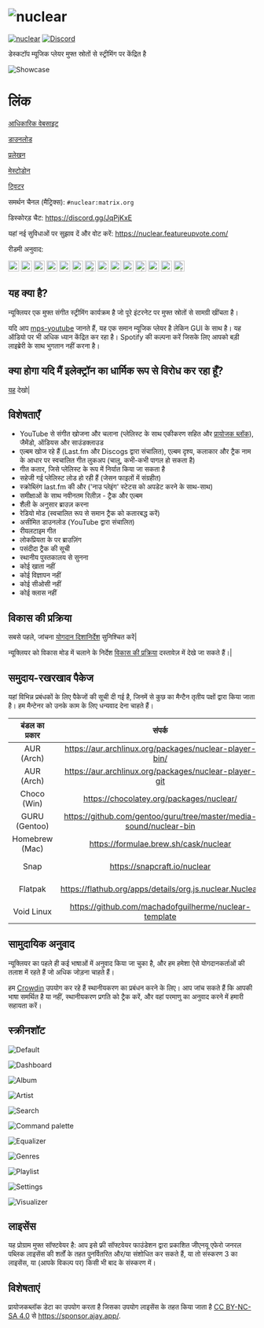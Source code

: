 # ![nuclear](https://i.imgur.com/oT1006i.png)
[![nuclear](https://snapcraft.io//nuclear/badge.svg)](https://snapcraft.io/nuclear) [![Discord](https://img.shields.io/badge/Discord-7289DA?style=for-the-badge&logo=discord&logoColor=white)](https://discord.gg/JqPjKxE)

डेस्कटॉप म्यूजिक प्लेयर मुफ्त स्रोतों से स्ट्रीमिंग पर केंद्रित है

![Showcase](https://i.imgur.com/8qHu66J.png)

# लिंक

[आधिकारिक वेबसाइट](https://nuclearplayer.com)

[डाउनलोड](https://github.com/nukeop/nuclear/releases)

[प्रलेखन](https://nukeop.gitbook.io/nuclear/)

[मेस्टोडोन](https://fosstodon.org/@nuclearplayer)

[ट्विटर](https://twitter.com/nuclear_player)

समर्थन चैनल (मैट्रिक्स): `#nuclear:matrix.org`

डिस्कोरड़ चैट: https://discord.gg/JqPjKxE

यहां नई सुविधाओं पर सुझाव दें और वोट करें: https://nuclear.featureupvote.com/

रीडमी अनुवाद:

<kbd>[<img title="Deutsch" alt="Deutsch" src="https://cdn.statically.io/gh/hjnilsson/country-flags/master/svg/de.svg" width="22">](docs/README-de.md)</kbd>
<kbd>[<img title="Português" alt="Português" src="https://cdn.statically.io/gh/hjnilsson/country-flags/master/svg/br.svg" width="22">](docs/README-ptbr.md)</kbd>
<kbd>[<img title="Svenska" alt="Svenska" src="https://cdn.statically.io/gh/hjnilsson/country-flags/master/svg/se.svg" width="22">](docs/README-se.md)</kbd>
<kbd>[<img title="English" alt="English" src="https://cdn.statically.io/gh/hjnilsson/country-flags/master/svg/us.svg" width="22">](README.md)</kbd>
<kbd>[<img title="Hebrew" alt="Hebrew" src="https://cdn.statically.io/gh/hjnilsson/country-flags/master/svg/il.svg" width="22">](docs/README-he.md)</kbd>
<kbd>[<img title="Italiano" alt="Italiano" src="https://cdn.statically.io/gh/hjnilsson/country-flags/master/svg/it.svg" width="22">](docs/README-it.md)</kbd>
<kbd>[<img title="Türkçe" alt="Türkçe" src="https://cdn.statically.io/gh/hjnilsson/country-flags/master/svg/tr.svg" width="22">](docs/README-tr.md)</kbd>
<kbd>[<img title="Español" alt="Español" src="https://cdn.statically.io/gh/hjnilsson/country-flags/master/svg/es.svg" width="22">](docs/README-es.md)</kbd>
<kbd>[<img title="Indonesia" alt="Indonesia" src="https://cdn.statically.io/gh/hjnilsson/country-flags/master/svg/id.svg" width="22">](docs/README-id.md)</kbd>
<kbd>[<img title="Français" alt="Français" src="https://cdn.statically.io/gh/hjnilsson/country-flags/master/svg/fr.svg" width="22">](docs/README-fr.md)</kbd>
<kbd>[<img title="Chinese" alt="Chinese" src="https://cdn.statically.io/gh/hjnilsson/country-flags/master/svg/cn.svg" width="22">](docs/README-zh-cn.md)</kbd>
<kbd>[<img title="Russian" alt="Russian" src="https://cdn.statically.io/gh/hjnilsson/country-flags/master/svg/ru.svg" width="22">](docs/README-ru.md)</kbd>
<kbd>[<img title="Polski" alt="Polski" src="https://cdn.statically.io/gh/hjnilsson/country-flags/master/svg/pl.svg" width="22">](docs/README-pl.md)</kbd>
<kbd>[<img title="Hindi" alt="Hindi" src="https://cdn.statically.io/gh/hjnilsson/country-flags/master/svg/in.svg" width="22">](docs/README-hi.md)</kbd>

## यह क्या है?
न्यूक्लियर एक मुफ्त संगीत स्ट्रीमिंग कार्यक्रम है जो पूरे इंटरनेट पर मुफ्त स्रोतों से सामग्री खींचता है।

यदि आप [mps-youtube](https://github.com/mps-youtube/mps-youtube) जानते हैं, यह एक समान म्यूजिक प्लेयर है लेकिन GUI के साथ है।
यह ऑडियो पर भी अधिक ध्यान केंद्रित कर रहा है। Spotify की कल्पना करें जिसके लिए आपको बड़ी लाइब्रेरी के साथ भुगतान नहीं करना है।

## क्या होगा यदि मैं इलेक्ट्रॉन का धार्मिक रूप से विरोध कर रहा हूँ?
[यह](electron.md) देखो|

## विशेषताएँ

- YouTube से संगीत खोजना और चलाना (प्लेलिस्ट के साथ एकीकरण सहित और [प्रायोजक ब्लॉक](https://sponsor.ajay.app/)), जैमेंडो, ऑडियस और साउंडक्लाउड
- एल्बम खोज रहे हैं (Last.fm और Discogs द्वारा संचालित), एल्बम दृश्य, कलाकार और ट्रैक नाम के आधार पर स्वचालित गीत लुकअप (चालू, कभी-कभी पागल हो सकता है)
- गीत कतार, जिसे प्लेलिस्ट के रूप में निर्यात किया जा सकता है
- सहेजी गई प्लेलिस्ट लोड हो रही हैं (जेसन फाइलों में संग्रहीत)
- स्क्रोब्लिंग last.fm की और ('नाउ प्लेइंग' स्टेटस को अपडेट करने के साथ-साथ)
- समीक्षाओं के साथ नवीनतम रिलीज़ - ट्रैक और एल्बम
- शैली के अनुसार ब्राउज़ करना
- रेडियो मोड (स्वचालित रूप से समान ट्रैक को कतारबद्ध करें)
- असीमित डाउनलोड (YouTube द्वारा संचालित)
- रीयलटाइम गीत
- लोकप्रियता के पर ब्राउज़िंग
- पसंदीदा ट्रैक की सूची
- स्थानीय पुस्तकालय से सुनना
- कोई खाता नहीं
- कोई विज्ञापन नहीं
- कोई सीओसी नहीं
- कोई क्लास नहीं

## विकास की प्रक्रिया

सबसे पहले, जांचना [योगदान दिशानिर्देश](https://nukeop.gitbook.io/nuclear/contributing/contribution-guidelines) सुनिश्चित करें|

न्यूक्लियर को विकास मोड में चलाने के निर्देश [विकास की प्रक्रिया](https://nukeop.gitbook.io/nuclear/developer-resources/development-process) दस्तावेज़ में देखे जा सकते हैं।|

## समुदाय-रखरखाव पैकेज

यहां विभिन्न प्रबंधकों के लिए पैकेजों की सूची दी गई है, जिनमें से कुछ का मैन्टैन तृतीय पक्षों द्वारा किया जाता है। हम मैन्टेनर को उनके काम के लिए धन्यवाद देना चाहते हैं।

| बंडल का प्रकार   | संपर्क                                                               | मैन्टेनर                                   | इंस्टॉलेशन का तरीका                         |
|:--------------:|:------------------------------------------------------------------:|:--------------------------------------------:|:---------------------------------------------:|
| AUR (Arch)     | https://aur.archlinux.org/packages/nuclear-player-bin/             | [nukeop](https://github.com/nukeop)          | yay -s nuclear-player-bin                     |
| AUR (Arch)     | https://aur.archlinux.org/packages/nuclear-player-git              | [nukeop](https://github.com/nukeop)          | yay -s nuclear-player-git                     |
| Choco (Win)    | https://chocolatey.org/packages/nuclear/                           | [JourneyOver](https://github.com/JourneyOver)| choco install nuclear                         |
| GURU (Gentoo)  | https://github.com/gentoo/guru/tree/master/media-sound/nuclear-bin | Orphaned    | emerge nuclear-bin                            |
| Homebrew (Mac) | https://formulae.brew.sh/cask/nuclear                              | Homebrew                                     | brew install --cask nuclear                   |
| Snap           | https://snapcraft.io/nuclear                                       | [nukeop](https://github.com/nukeop)          | sudo snap install nuclear                     |
| Flatpak        | https://flathub.org/apps/details/org.js.nuclear.Nuclear            | [nukeop](https://github.com/nukeop)          | flatpak install flathub org.js.nuclear.Nuclear|
| Void Linux     | https://github.com/machadofguilherme/nuclear-template              | [machadofguilherme](https://github.com/machadofguilherme) | See readme


## सामुदायिक अनुवाद
न्यूक्लियर का पहले ही कई भाषाओं में अनुवाद किया जा चुका है, और हम हमेशा ऐसे योगदानकर्ताओं की तलाश में रहते हैं जो अधिक जोड़ना चाहते हैं।

हम [Crowdin](https://crowdin.com/project/nuclear) उपयोग कर रहे हैं स्थानीयकरण का प्रबंधन करने के लिए। आप जांच सकते हैं कि आपकी भाषा समर्थित है या नहीं, स्थानीयकरण प्रगति को ट्रैक करें, और वहां परमाणु का अनुवाद करने में हमारी सहायता करें।

## स्क्रीनशॉट

![Default](../screenshots/screenshot_default.jpg)

![Dashboard](../screenshots/screenshot_dashboard.jpg)

![Album](../screenshots/screenshot_album.jpg)

![Artist](../screenshots/screenshot_artist.jpg)

![Search](../screenshots/screenshot_search.jpg)

![Command palette](../screenshots/screenshot_command_palette.jpg)

![Equalizer](../screenshots/screenshot_equalizer.jpg)

![Genres](../screenshots/screenshot_genres.jpg)

![Playlist](../screenshots/screenshot_playlist.jpg)

![Settings](../screenshots/screenshot_settings.jpg)

![Visualizer](../screenshots/screenshot_visualizer.jpg)

## लाइसेंस

यह प्रोग्राम मुफ्त सॉफ्टवेयर है: आप इसे फ्री सॉफ्टवेयर फाउंडेशन द्वारा प्रकाशित जीएनयू एफेरो जनरल पब्लिक लाइसेंस की शर्तों के तहत पुनर्वितरित और/या संशोधित कर सकते हैं, या तो संस्करण 3 का लाइसेंस, या (आपके विकल्प पर) किसी भी बाद के संस्करण में।

## विशेषताएं
प्रायोजकब्लॉक डेटा का उपयोग करता है जिसका उपयोग लाइसेंस के तहत किया जाता है [CC BY-NC-SA 4.0](https://creativecommons.org/licenses/by-nc-sa/4.0/) से https://sponsor.ajay.app/.
